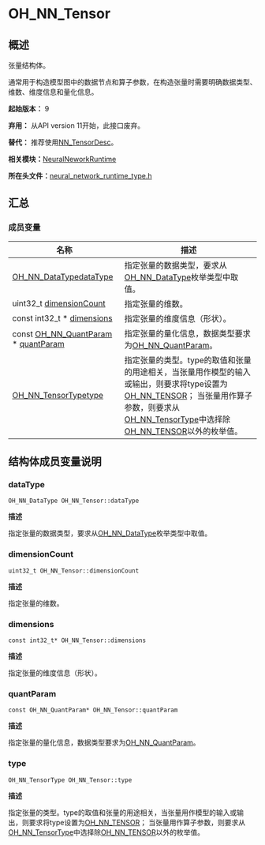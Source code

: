 # OH_NN_Tensor


## 概述

张量结构体。

通常用于构造模型图中的数据节点和算子参数，在构造张量时需要明确数据类型、维数、维度信息和量化信息。

**起始版本：** 9

**弃用：** 从API version 11开始，此接口废弃。

**替代：** 推荐使用[NN_TensorDesc](_neural_network_runtime.md#nn_tensordesc)。

**相关模块：**[NeuralNeworkRuntime](_neural_network_runtime.md)

**所在头文件：**[neural_network_runtime_type.h](neural__network__runtime__type_8h.md)

## 汇总


### 成员变量

| 名称 | 描述 | 
| -------- | -------- |
| [OH_NN_DataType](_neural_network_runtime.md#oh_nn_datatype)[dataType](#datatype) | 指定张量的数据类型，要求从[OH_NN_DataType](_neural_network_runtime.md#oh_nn_datatype)枚举类型中取值。 | 
| uint32_t [dimensionCount](#dimensioncount) | 指定张量的维数。 | 
| const int32_t \* [dimensions](#dimensions) | 指定张量的维度信息（形状）。 | 
| const [OH_NN_QuantParam](_o_h___n_n___quant_param.md) \* [quantParam](#quantparam) | 指定张量的量化信息，数据类型要求为[OH_NN_QuantParam](_o_h___n_n___quant_param.md)。 | 
| [OH_NN_TensorType](_neural_network_runtime.md#oh_nn_tensortype)[type](#type) | 指定张量的类型。type的取值和张量的用途相关，当张量用作模型的输入或输出，则要求将type设置为[OH_NN_TENSOR](_neural_network_runtime.md)； 当张量用作算子参数，则要求从[OH_NN_TensorType](_neural_network_runtime.md#oh_nn_tensortype)中选择除[OH_NN_TENSOR](_neural_network_runtime.md)以外的枚举值。 | 


## 结构体成员变量说明


### dataType

```
OH_NN_DataType OH_NN_Tensor::dataType
```

**描述**

指定张量的数据类型，要求从[OH_NN_DataType](_neural_network_runtime.md#oh_nn_datatype)枚举类型中取值。


### dimensionCount

```
uint32_t OH_NN_Tensor::dimensionCount
```

**描述**

指定张量的维数。


### dimensions

```
const int32_t* OH_NN_Tensor::dimensions
```

**描述**

指定张量的维度信息（形状）。


### quantParam

```
const OH_NN_QuantParam* OH_NN_Tensor::quantParam
```

**描述**

指定张量的量化信息，数据类型要求为[OH_NN_QuantParam](_o_h___n_n___quant_param.md)。


### type

```
OH_NN_TensorType OH_NN_Tensor::type
```

**描述**

指定张量的类型。type的取值和张量的用途相关，当张量用作模型的输入或输出，则要求将type设置为[OH_NN_TENSOR](_neural_network_runtime.md)； 当张量用作算子参数，则要求从[OH_NN_TensorType](_neural_network_runtime.md#oh_nn_tensortype)中选择除[OH_NN_TENSOR](_neural_network_runtime.md)以外的枚举值。
